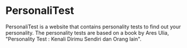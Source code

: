# PersonaliTest
PersonaliTest is a website that contains personality tests to find out your personality. The personality tests are based on a book by Ares Ulia, "Personality Test : Kenali Dirimu Sendiri dan Orang lain".
